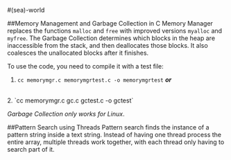 #(sea)-world

##Memory Management and Garbage Collection in C
Memory Manager replaces the functions `malloc` and `free` with improved versions `myalloc` and `myfree`.  The Garbage Collection determines which blocks in the heap are inaccessible from the stack, and then deallocates those blocks.  It also coalesces the unallocated blocks after it finishes.

To use the code, you need to compile it with a test file:
<br>
1. `cc memorymgr.c memorymgrtest.c -o memorymgrtest` **_or_**
<br>
2. `cc memorymgr.c gc.c gctest.c -o gctest`

_Garbage Collection only works for Linux_.

##Pattern Search using Threads
Pattern search finds the instance of a pattern string inside a text string.  Instead of having one thread process the entire array, multiple threads work together, with each thread only having to search part of it.
